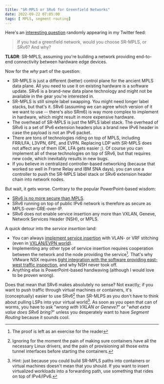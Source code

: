 ```yaml
---
title: "SR-MPLS or SRv6 for Greenfield Networks"
date: 2022-09-22 07:05:00
tags: [ MPLS, segment routing]
---
```

Here's an [interesting question](https://twitter.com/ccurtis584/status/1563950747120979968) randomly appearing in my Twitter feed:

> If you had a greenfield network, would you choose SR-MPLS, or SRv6? And why?

**TL&DR**: SR-MPLS, assuming you're building a network providing end-to-end connectivity between hardware edge devices.

Now for the _why_ part of the question:
<!--more-->
* SR-MPLS is just a different (better) control plane for the ancient MPLS data plane. All you need to use it on existing hardware is a software update. SRv6 is a brand-new data plane technology and might not be available in the gear you're interested in.
* SR-MPLS is still simple label swapping. You might need longer label stacks, but that's it. SRv6 (assuming we can agree which version of it we want to use -- there's also SRm6) is way more complex to implement in hardware, which might result in more expensive hardware.
* The overhead of SR-MPLS is just the MPLS label stack. The overhead of SRv6 is a set of IPv6 extension headers plus a brand new IPv6 header in case the payload is not an IPv6 packet.
* There are tons of technologies riding on top of MPLS, including FRR/LFA, L3VPN, 6PE, and EVPN. Replacing LDP with SR-MPLS does not affect any of them (OK, LFA gets easier ;). Of course you can implement all of these technologies on top of SRv6, but that requires new code, which inevitably results in new bugs.
* If you believe in centralized controller-based networking (because that worked so well in Frame Relay and IBM SNA days), you can use a controller to push the SR-MPLS label stack or SRv6 extension header chain into network nodes.

But wait, it gets worse. Contrary to the popular PowerPoint-based wisdom:

* [SRv6 is no more secure than MPLS](/2021/11/worth-reading-srv6-insecure/).
* SRv6 running on top of public IPv6 network is therefore as secure as MPLS-over-GRE-over-IP.
* SRv6 does not enable service insertion any more than VXLAN, Geneve, Network Services Header (NSH), or MPLS.

A quick detour into the _service insertion_ land:

* You can always [implement service insertion](https://my.ipspace.net/bin/get?doccode=SDNUses&id=4961e898-4de2-11e3-a4ce-005056880254) with VLAN- or VRF stitching (even in [VXLAN/EVPN world](https://my.ipspace.net/bin/list?id=EVPN#L47SVC)).
* Implementing any other type of service insertion requires cooperation between the network and the node providing the service[^EXR]. That's why VMware NSX requires [tight integration with the software providing east-west traffic inspection](https://my.ipspace.net/bin/list?id=NSX#FW), and why NSH never took off.
* Anything else is PowerPoint-based handwaving (although I would love to be proven wrong).

[^EXR]: The proof is left as an exercise for the reader

Does that mean that SRv6 makes absolutely no sense? Not exactly; if you want to push traffic through virtual machines or containers, it's (conceptually) easier to use SRv6[^VSR] than SR-MLPS as you don't have to think about pulling LSPs into your virtual world[^VLSP]. As soon as you open that can of worms, you have to ask "_wrong with VXLAN or Geneve?_" or "_what extra value does SRv6 bring?_" unless you desperately want to have *Segment Routing* because it sounds cool.

[^VLSP]: Hint: just because you could build SR-MPLS paths into containers or virtual machines doesn't mean that you should. If you want to insert virtualized workloads into a forwarding path, use something that rides on top of IPv4/IPv6.

[^VSR]: Ignoring for the moment the pain of making sure containers have all the necessary Linux drivers, and the pain of provisioning all those extra tunnel interfaces before starting the containers.
